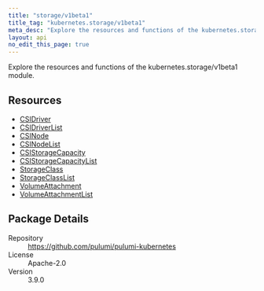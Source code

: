 ```yaml
---
title: "storage/v1beta1"
title_tag: "kubernetes.storage/v1beta1"
meta_desc: "Explore the resources and functions of the kubernetes.storage/v1beta1 module."
layout: api
no_edit_this_page: true
---
```


<!-- WARNING: this file was generated by Pulumi Docs Generator. -->
<!-- Do not edit by hand unless you're certain you know what you are doing! -->

Explore the resources and functions of the kubernetes.storage/v1beta1 module.

<h2 id="resources">Resources</h2>
<ul class="api">
    <li><a href="csidriver" title="CSIDriver"><span class="api-symbol api-symbol--resource"></span>CSIDriver</a></li>
    <li><a href="csidriverlist" title="CSIDriverList"><span class="api-symbol api-symbol--resource"></span>CSIDriverList</a></li>
    <li><a href="csinode" title="CSINode"><span class="api-symbol api-symbol--resource"></span>CSINode</a></li>
    <li><a href="csinodelist" title="CSINodeList"><span class="api-symbol api-symbol--resource"></span>CSINodeList</a></li>
    <li><a href="csistoragecapacity" title="CSIStorageCapacity"><span class="api-symbol api-symbol--resource"></span>CSIStorageCapacity</a></li>
    <li><a href="csistoragecapacitylist" title="CSIStorageCapacityList"><span class="api-symbol api-symbol--resource"></span>CSIStorageCapacityList</a></li>
    <li><a href="storageclass" title="StorageClass"><span class="api-symbol api-symbol--resource"></span>StorageClass</a></li>
    <li><a href="storageclasslist" title="StorageClassList"><span class="api-symbol api-symbol--resource"></span>StorageClassList</a></li>
    <li><a href="volumeattachment" title="VolumeAttachment"><span class="api-symbol api-symbol--resource"></span>VolumeAttachment</a></li>
    <li><a href="volumeattachmentlist" title="VolumeAttachmentList"><span class="api-symbol api-symbol--resource"></span>VolumeAttachmentList</a></li>
</ul>

<h2 id="package-details">Package Details</h2>
<dl class="package-details">
	<dt>Repository</dt>
	<dd><a href="https://github.com/pulumi/pulumi-kubernetes">https://github.com/pulumi/pulumi-kubernetes</a></dd>
	<dt>License</dt>
	<dd>Apache-2.0</dd>
	<dt>Version</dt>
	<dd>3.9.0</dd>
</dl>

